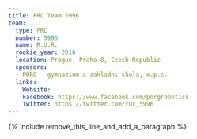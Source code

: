 ```yaml
---
title: FRC Team 5996
team:
  type: FRC
  number: 5996
  name: R.U.R.
  rookie_year: 2016
  location: Prague, Praha 8, Czech Republic
  sponsors:
  - PORG - gymnazium a zakladni skola, o.p.s.
  links:
    Website:
    Facebook: https://www.facebook.com/porgrobotics
    Twitter: https://twitter.com/rur_5996
---
```


{% include remove_this_line_and_add_a_paragraph %}